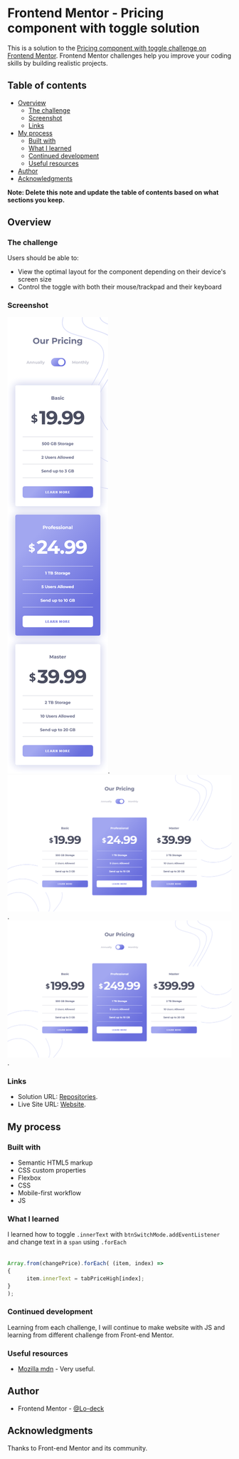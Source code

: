 # Frontend Mentor - Pricing component with toggle solution

This is a solution to the [Pricing component with toggle challenge on Frontend Mentor](https://www.frontendmentor.io/challenges/pricing-component-with-toggle-8vPwRMIC). Frontend Mentor challenges help you improve your coding skills by building realistic projects. 

## Table of contents

- [Overview](#overview)
  - [The challenge](#the-challenge)
  - [Screenshot](#screenshot)
  - [Links](#links)
- [My process](#my-process)
  - [Built with](#built-with)
  - [What I learned](#what-i-learned)
  - [Continued development](#continued-development)
  - [Useful resources](#useful-resources)
- [Author](#author)
- [Acknowledgments](#acknowledgments)

**Note: Delete this note and update the table of contents based on what sections you keep.**

## Overview

### The challenge

Users should be able to:

- View the optimal layout for the component depending on their device's screen size
- Control the toggle with both their mouse/trackpad and their keyboard


### Screenshot

![screenshot mobile](https://github.com/Lo-Deck/Pricing-component-with-toggle/blob/main/screenshot/Pricing%20component%20with%20toggle%20solution-mobile.png).
![screenshot desktop](https://github.com/Lo-Deck/Pricing-component-with-toggle/blob/main/screenshot/Pricing%20component%20with%20toggle%20solution-desktop.png).
![screenshot desktop-annual](https://github.com/Lo-Deck/Pricing-component-with-toggle/blob/main/screenshot/Pricing%20component%20with%20toggle%20solution-desktop-annualy.png).


### Links

- Solution URL: [Repositories](https://github.com/Lo-Deck/Pricing-component-with-toggle).
- Live Site URL: [Website](https://lo-deck.github.io/Pricing-component-with-toggle/).


## My process

### Built with

- Semantic HTML5 markup
- CSS custom properties
- Flexbox
- CSS
- Mobile-first workflow
- JS


### What I learned

I learned how to toggle `.innerText` with `btnSwitchMode.addEventListener` and change text in a `span` using `.forEach`


```js

Array.from(changePrice).forEach( (item, index) => 
{
      item.innerText = tabPriceHigh[index];
}
);

```


### Continued development

Learning from each challenge, I will continue to make website with JS and learning from different challenge from Front-end Mentor.


### Useful resources

- [Mozilla mdn](https://developer.mozilla.org/) - Very useful.


## Author

- Frontend Mentor - [@Lo-deck](https://www.frontendmentor.io/profile/Lo-Deck)


## Acknowledgments

Thanks to Front-end Mentor and its community.